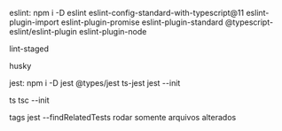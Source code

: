 eslint:
npm i -D eslint eslint-config-standard-with-typescript@11 eslint-plugin-import eslint-plugin-promise eslint-plugin-standard @typescript-eslint/eslint-plugin eslint-plugin-node

lint-staged

husky

jest:
npm i -D jest @types/jest ts-jest
jest --init

ts
tsc --init

tags jest
  --findRelatedTests
    rodar somente arquivos alterados